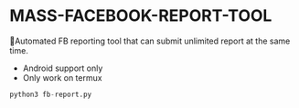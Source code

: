 # MASS-FACEBOOK-REPORT-TOOL
💫Automated FB reporting tool that can submit unlimited report at the same time.

- Android support only
- Only work on termux

```python
python3 fb-report.py
```
